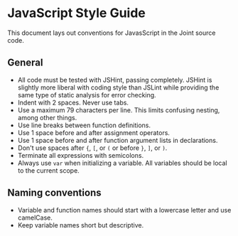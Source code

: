 JavaScript Style Guide
======================

This document lays out conventions for JavasScript in the Joint source code.

## General
* All code must be tested with JSHint, passing completely. JSHint is slightly more liberal with coding style than JSLint while providing the same type of static analysis for error checking.
* Indent with 2 spaces. Never use tabs.
* Use a maximum 79 characters per line. This limits confusing nesting, among other things.
* Use line breaks between function definitions.
* Use 1 space before and after assignment operators.
* Use 1 space before and after function argument lists in declarations.
* Don't use spaces after `{`, `[`, or `(` or before `}`, `]`, or `)`.
* Terminate all expressions with semicolons.
* Always use `var` when initializing a variable. All variables should be local to the current scope.

## Naming conventions
* Variable and function names should start with a lowercase letter and use camelCase.
* Keep variable names short but descriptive.
